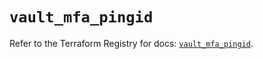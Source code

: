 # `vault_mfa_pingid`

Refer to the Terraform Registry for docs: [`vault_mfa_pingid`](https://registry.terraform.io/providers/hashicorp/vault/5.3.0/docs/resources/mfa_pingid).
